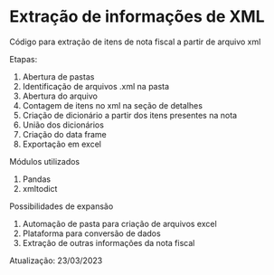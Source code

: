 # Extração de informações de XML

Código para extração de itens de nota fiscal a partir de arquivo xml

Etapas:
1. Abertura de pastas
2. Identificação de arquivos .xml na pasta
3. Abertura do arquivo
4. Contagem de itens no xml na seção de detalhes
5. Criação de dicionário a partir dos itens presentes na nota
6. União dos dicionários
7. Criação do data frame
8. Exportação em excel

Módulos utilizados
1. Pandas
2. xmltodict


Possibilidades de expansão
1. Automação de pasta para criação de arquivos excel
2. Plataforma para conversão de dados
3. Extração de outras informações da nota fiscal

Atualização: 23/03/2023
